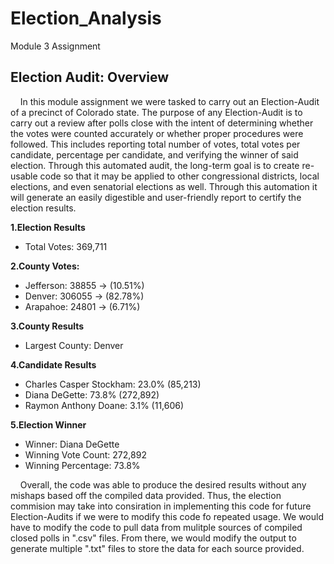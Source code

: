 # Election_Analysis
Module 3 Assignment

## **Election Audit: Overview**

&nbsp;&nbsp;&nbsp;&nbsp;In this module assignment we were tasked to carry out an Election-Audit of a precinct of Colorado state. The purpose of any Election-Audit is to carry out a review after polls close with the intent of determining whether the votes were counted accurately or whether proper procedures were followed. This includes reporting total number of votes, total votes per candidate, percentage per candidate, and verifying the winner of said election. Through this automated audit, the long-term goal is to create re-usable code so that it may be applied to other congressional districts, local elections, and even senatorial elections as well. Through this automation it will generate an easily digestible and user-friendly report to certify the election results.  

**1.Election Results**
- Total Votes: 369,711

**2.County Votes:**
- Jefferson: 38855 -> (10.51%)
- Denver: 306055 -> (82.78%)
- Arapahoe: 24801 -> (6.71%)

**3.County Results**
- Largest County: Denver

**4.Candidate Results**
- Charles Casper Stockham: 23.0% (85,213)
- Diana DeGette: 73.8% (272,892)
- Raymon Anthony Doane: 3.1% (11,606)

**5.Election Winner**
- Winner: Diana DeGette
- Winning Vote Count: 272,892
- Winning Percentage: 73.8%


&nbsp;&nbsp;&nbsp;&nbsp;Overall, the code was able to produce the desired results without any mishaps based off the compiled data provided. Thus, the election commision may take into consiration in implementing this code for future Election-Audits if we were to modify this code fo repeated usage. We would have to modify the code to pull data from mulitple sources of compiled closed polls in ".csv" files. From there, we would modify the output to generate multiple ".txt" files to store the data for each source provided.
